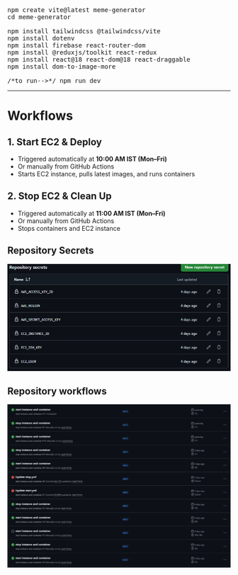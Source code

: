<pre>
npm create vite@latest meme-generator
cd meme-generator
 
npm install tailwindcss @tailwindcss/vite
npm install dotenv   
npm install firebase react-router-dom
npm install @reduxjs/toolkit react-redux
npm install react@18 react-dom@18 react-draggable
npm install dom-to-image-more
 
/*to run-->*/ npm run dev
</pre>

---

#  Workflows

## 1. **Start EC2 & Deploy**

- Triggered automatically at **10:00 AM IST (Mon–Fri)**
- Or manually from GitHub Actions
- Starts EC2 instance, pulls latest images, and runs containers

## 2. **Stop EC2 & Clean Up**

- Triggered automatically at **11:00 AM IST (Mon–Fri)**
- Or manually from GitHub Actions
- Stops containers and EC2 instance

## **Repository Secrets**

![alt text](image-1.png)


## **Repository workflows**

![alt text](image.png)

